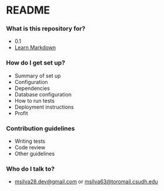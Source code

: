 # README #

### What is this repository for? ###

* 0.1
* [Learn Markdown](https://bitbucket.org/tutorials/markdowndemo)

### How do I get set up? ###

* Summary of set up
* Configuration
* Dependencies
* Database configuration
* How to run tests
* Deployment instructions
* Profit

### Contribution guidelines ###

* Writing tests
* Code review
* Other guidelines

### Who do I talk to? ###

* msilva28.dev@gmail.com or msilva63@toromail.csudh.edu